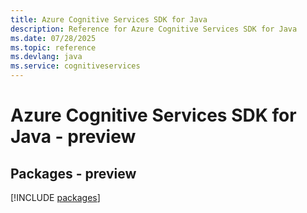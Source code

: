 ```yaml
---
title: Azure Cognitive Services SDK for Java
description: Reference for Azure Cognitive Services SDK for Java
ms.date: 07/28/2025
ms.topic: reference
ms.devlang: java
ms.service: cognitiveservices
---
```

# Azure Cognitive Services SDK for Java - preview
## Packages - preview
[!INCLUDE [packages](cognitive-services-index.md)]